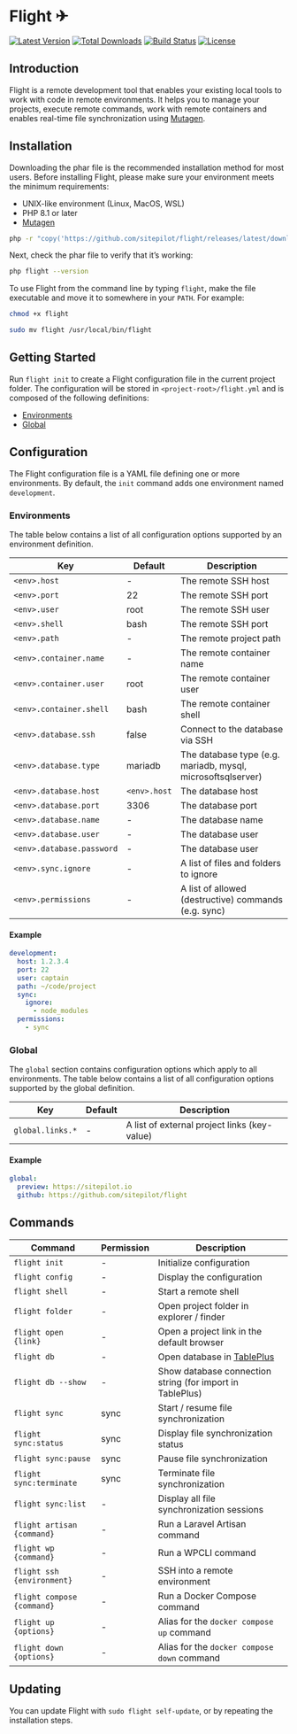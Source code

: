 # Flight ✈

<a href="https://github.com/sitepilot/flight/releases"><img src="https://img.shields.io/github/v/release/sitepilot/flight" alt="Latest Version"></a>
<a href="https://github.com/sitepilot/flight/releases"><img src="https://img.shields.io/github/downloads/sitepilot/flight/total" alt="Total Downloads"></a>
<a href="https://github.com/sitepilot/flight/actions"><img src="https://img.shields.io/github/actions/workflow/status/sitepilot/flight/tests.yml" alt="Build Status"></a>
<a href="https://github.com/sitepilot/flight"><img src="https://img.shields.io/github/license/sitepilot/flight" alt="License"></a>

## Introduction

Flight is a remote development tool that enables your existing local tools to work with code in remote environments. It
helps you to manage your projects, execute remote commands, work with remote containers and enables real-time file
synchronization using [Mutagen](https://mutagen.io).

## Installation

Downloading the phar file is the recommended installation method for most users. Before installing Flight, please make
sure your environment meets the minimum requirements:

* UNIX-like environment (Linux, MacOS, WSL)
* PHP 8.1 or later
* [Mutagen](https://mutagen.io/)

```bash
php -r "copy('https://github.com/sitepilot/flight/releases/latest/download/flight', 'flight');"
```

Next, check the phar file to verify that it’s working:

```bash
php flight --version
```

To use Flight from the command line by typing `flight`, make the file executable and move it to somewhere in
your `PATH`. For example:

```bash
chmod +x flight
```

```bash
sudo mv flight /usr/local/bin/flight
```

## Getting Started

Run `flight init` to create a Flight configuration file in the current project folder. The configuration will be stored
in `<project-root>/flight.yml` and is composed of the following definitions:

* [Environments](#environments)
* [Global](#global)

## Configuration

The Flight configuration file is a YAML file defining one or more environments. By default, the `init` command adds one
environment named `development`.

### Environments

The table below contains a list of all configuration options supported by an environment definition.

| Key                       | Default      | Description                                                 |
|---------------------------|--------------|-------------------------------------------------------------|
| `<env>.host`              | -            | The remote SSH host                                         |
| `<env>.port`              | 22           | The remote SSH port                                         |
| `<env>.user`              | root         | The remote SSH user                                         |
| `<env>.shell`             | bash         | The remote SSH port                                         |
| `<env>.path`              | -            | The remote project path                                     |
| `<env>.container.name`    | -            | The remote container name                                   |
| `<env>.container.user`    | root         | The remote container user                                   |
| `<env>.container.shell`   | bash         | The remote container shell                                  |
| `<env>.database.ssh`      | false        | Connect to the database via SSH                             |
| `<env>.database.type`     | mariadb      | The database type (e.g. mariadb, mysql, microsoftsqlserver) |
| `<env>.database.host`     | `<env>.host` | The database host                                           |
| `<env>.database.port`     | 3306         | The database port                                           |
| `<env>.database.name`     | -            | The database name                                           |
| `<env>.database.user`     | -            | The database user                                           |
| `<env>.database.password` | -            | The database user                                           |
| `<env>.sync.ignore`       | -            | A list of files and folders to ignore                       |
| `<env>.permissions`       | -            | A list of allowed (destructive) commands (e.g. sync)        |

#### Example

```yaml
development:
  host: 1.2.3.4
  port: 22
  user: captain
  path: ~/code/project
  sync:
    ignore:
      - node_modules
  permissions:
    - sync
```

### Global

The `global` section contains configuration options which apply to all environments. The table below contains a list of
all configuration options supported by the global definition.

| Key              | Default | Description                                  |
|------------------|---------|----------------------------------------------|
| `global.links.*` | -       | A list of external project links (key-value) |

#### Example

```yaml
global:
  preview: https://sitepilot.io
  github: https://github.com/sitepilot/flight
```

## Commands

| Command                    | Permission | Description                                               |
|----------------------------|------------|-----------------------------------------------------------|
| `flight init`              | -          | Initialize configuration                                  |
| `flight config`            | -          | Display the configuration                                 |
| `flight shell`             | -          | Start a remote shell                                      |
| `flight folder`            | -          | Open project folder in explorer / finder                  |
| `flight open {link}`       | -          | Open a project link in the default browser                |
| `flight db`                | -          | Open database in [TablePlus](https://tableplus.com/)      |
| `flight db --show`         | -          | Show database connection string (for import in TablePlus) |
| `flight sync`              | sync       | Start / resume file synchronization                       |
| `flight sync:status`       | sync       | Display file synchronization status                       |
| `flight sync:pause`        | sync       | Pause file synchronization                                |
| `flight sync:terminate`    | sync       | Terminate file synchronization                            |
| `flight sync:list`         | -          | Display all file synchronization sessions                 |
| `flight artisan {command}` | -          | Run a Laravel Artisan command                             |
| `flight wp {command}`      | -          | Run a WPCLI command                                       |
| `flight ssh {environment}` | -          | SSH into a remote environment                             |
| `flight compose {command}` | -          | Run a Docker Compose command                              |
| `flight up {options}`      | -          | Alias for the `docker compose up` command                 |
| `flight down {options}`    | -          | Alias for the `docker compose down` command               |

## Updating

You can update Flight with `sudo flight self-update`, or by repeating the installation steps.
